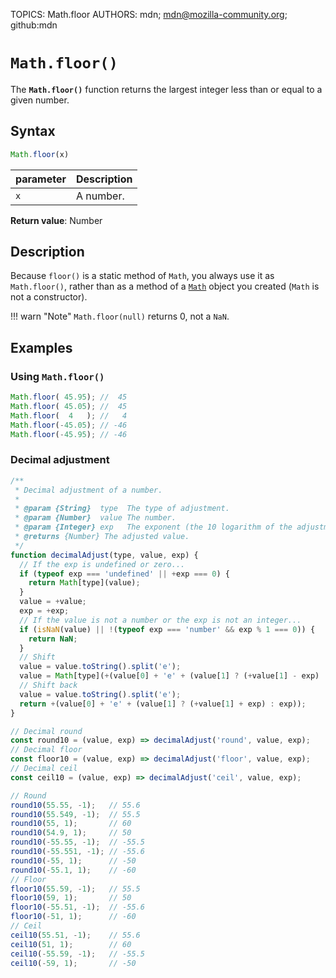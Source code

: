 TOPICS: Math.floor
AUTHORS: mdn; mdn@mozilla-community.org; github:mdn

# `Math.floor()`

The **`Math.floor()`** function returns the largest integer less than or equal to a given number.

## Syntax

```javascript
Math.floor(x)
```

| parameter | Description |
| :-- | :-- |
| `x` | A number. |

**Return value**: Number

## Description

Because `floor()` is a static method of `Math`, you always use it as `Math.floor()`, rather than as
a method of a [`Math`](/en/webfrontend/Math) object you created (`Math` is not a constructor).

!!! warn "Note"
    `Math.floor(null)` returns 0, not a `NaN`.

## Examples

### Using `Math.floor()`

```javascript
Math.floor( 45.95); //  45
Math.floor( 45.05); //  45
Math.floor(  4   ); //   4
Math.floor(-45.05); // -46
Math.floor(-45.95); // -46
```

### Decimal adjustment

```javascript
/**
 * Decimal adjustment of a number.
 *
 * @param {String}  type  The type of adjustment.
 * @param {Number}  value The number.
 * @param {Integer} exp   The exponent (the 10 logarithm of the adjustment base).
 * @returns {Number} The adjusted value.
 */
function decimalAdjust(type, value, exp) {
  // If the exp is undefined or zero...
  if (typeof exp === 'undefined' || +exp === 0) {
    return Math[type](value);
  }
  value = +value;
  exp = +exp;
  // If the value is not a number or the exp is not an integer...
  if (isNaN(value) || !(typeof exp === 'number' && exp % 1 === 0)) {
    return NaN;
  }
  // Shift
  value = value.toString().split('e');
  value = Math[type](+(value[0] + 'e' + (value[1] ? (+value[1] - exp) : -exp)));
  // Shift back
  value = value.toString().split('e');
  return +(value[0] + 'e' + (value[1] ? (+value[1] + exp) : exp));
}

// Decimal round
const round10 = (value, exp) => decimalAdjust('round', value, exp);
// Decimal floor
const floor10 = (value, exp) => decimalAdjust('floor', value, exp);
// Decimal ceil
const ceil10 = (value, exp) => decimalAdjust('ceil', value, exp);

// Round
round10(55.55, -1);   // 55.6
round10(55.549, -1);  // 55.5
round10(55, 1);       // 60
round10(54.9, 1);     // 50
round10(-55.55, -1);  // -55.5
round10(-55.551, -1); // -55.6
round10(-55, 1);      // -50
round10(-55.1, 1);    // -60
// Floor
floor10(55.59, -1);   // 55.5
floor10(59, 1);       // 50
floor10(-55.51, -1);  // -55.6
floor10(-51, 1);      // -60
// Ceil
ceil10(55.51, -1);    // 55.6
ceil10(51, 1);        // 60
ceil10(-55.59, -1);   // -55.5
ceil10(-59, 1);       // -50
```
